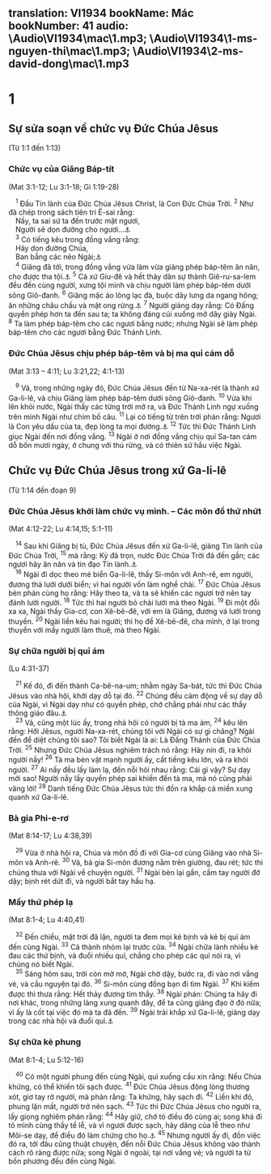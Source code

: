 translation: VI1934
bookName: Mác 
bookNumber: 41
audio: \Audio\VI1934\mac\1.mp3; \Audio\VI1934\1-ms-nguyen-thi\mac\1.mp3; \Audio\VI1934\2-ms-david-dong\mac\1.mp3
-------

<div class="title"><h1>1</h1><h2>Sự sửa soạn về chức vụ Đức Chúa Jêsus</h2><p>(Từ 1:1 đến 1:13)</p><h3>Chức vụ của Giăng Báp-tít</h3><p>(Mat 3:1-12; Lu 3:1-18; Gi 1:19-28)</p></div>
<span class="verse mac_1_1"> <sup>1</sup> Đầu Tin lành của Đức Chúa Jêsus Christ, là Con Đức Chúa Trời. </span>
<span class="verse mac_1_2"><sup>2</sup> Như đã chép trong sách tiên tri Ê-sai rằng: <br/> Nầy, ta sai sứ ta đến trước mặt ngươi, <br/> Người sẽ dọn đường cho ngươi…<a data-toggle="tooltip" data-placement="bottom" title="Ma 3:1">⚓</a><br/></span>
<span class="verse mac_1_3"> <sup>3</sup> Có tiếng kêu trong đồng vắng rằng: <br/> Hãy dọn đường Chúa, <br/> Ban bằng các nẻo Ngài;<a data-toggle="tooltip" data-placement="bottom" title="Ma 3:1; Es 40:3">⚓</a><br/></span>
<span class="verse mac_1_4"> <sup>4</sup> Giăng đã tới, trong đồng vắng vừa làm vừa giảng phép báp-têm ăn năn, cho được tha tội.<a data-toggle="tooltip" data-placement="bottom" title="Ctd: Giăng Báp-tít đến trong hoang mạc, rao giảng báp-têm về sự ăn năn">⚓</a></span>
<span class="verse mac_1_5"><sup>5</sup> Cả xứ Giu-đê và hết thảy dân sự thành Giê-ru-sa-lem đều đến cùng người, xưng tội mình và chịu người làm phép báp-têm dưới sông Giô-đanh. </span>
<span class="verse mac_1_6"><sup>6</sup> Giăng mặc áo lông lạc đà, buộc dây lưng da ngang hông; ăn những châu chấu và mật ong rừng.<a data-toggle="tooltip" data-placement="bottom" title="2Vua 1:8">⚓</a></span>
<span class="verse mac_1_7"><sup>7</sup> Người giảng dạy rằng: Có Đấng quyền phép hơn ta đến sau ta; ta không đáng cúi xuống mở dây giày Ngài. </span>
<span class="verse mac_1_8"><sup>8</sup> Ta làm phép báp-têm cho các ngươi bằng nước; nhưng Ngài sẽ làm phép báp-têm cho các ngươi bằng Đức Thánh Linh. <br/></span>
<div class="title"><h3>Đức Chúa Jêsus chịu phép báp-têm và bị ma quỉ cám dỗ</h3><p>(Mat 3:13 – 4:11; Lu 3:21,22; 4:1-13)</p></div>
<span class="verse mac_1_9"> <sup>9</sup> Vả, trong những ngày đó, Đức Chúa Jêsus đến từ Na-xa-rét là thành xứ Ga-li-lê, và chịu Giăng làm phép báp-têm dưới sông Giô-đanh. </span>
<span class="verse mac_1_10"><sup>10</sup> Vừa khi lên khỏi nước, Ngài thấy các từng trời mở ra, và Đức Thánh Linh ngự xuống trên mình Ngài như chim bồ câu. </span>
<span class="verse mac_1_11"><sup>11</sup> Lại có tiếng từ trên trời phán rằng: Ngươi là Con yêu dấu của ta, đẹp lòng ta mọi đường.<a data-toggle="tooltip" data-placement="bottom" title="Sa 22:2; Thi 2:7; Es 42:1; Mat 3:17; 12:18; Mac 9:7; Lu 3:22">⚓</a></span>
<span class="verse mac_1_12"><sup>12</sup> Tức thì Đức Thánh Linh giục Ngài đến nơi đồng vắng. </span>
<span class="verse mac_1_13"><sup>13</sup> Ngài ở nơi đồng vắng chịu quỉ Sa-tan cám dỗ bốn mươi ngày, ở chung với thú rừng, và có thiên sứ hầu việc Ngài. <br/></span>
<div class="title"><h2>Chức vụ Đức Chúa Jêsus trong xứ Ga-li-lê</h2><p>(Từ 1:14 đến đoạn 9)</p><h3>Đức Chúa Jêsus khởi làm chức vụ mình. – Các môn đồ thứ nhứt</h3><p>(Mat 4:12-22; Lu 4:14,15; 5:1-11)</p></div>
<span class="verse mac_1_14"> <sup>14</sup> Sau khi Giăng bị tù, Đức Chúa Jêsus đến xứ Ga-li-lê, giảng Tin lành của Đức Chúa Trời, </span>
<span class="verse mac_1_15"><sup>15</sup> mà rằng: Kỳ đã trọn, nước Đức Chúa Trời đã đến gần; các ngươi hãy ăn năn và tin đạo Tin lành.<a data-toggle="tooltip" data-placement="bottom" title="Mat 3:2">⚓</a><br/></span>
<span class="verse mac_1_16"> <sup>16</sup> Ngài đi dọc theo mé biển Ga-li-lê, thấy Si-môn với Anh-rê, em người, đương thả lưới dưới biển; vì hai người vốn làm nghề chài. </span>
<span class="verse mac_1_17"><sup>17</sup> Đức Chúa Jêsus bèn phán cùng họ rằng: Hãy theo ta, và ta sẽ khiến các ngươi trở nên tay đánh lưới người. </span>
<span class="verse mac_1_18"><sup>18</sup> Tức thì hai người bỏ chài lưới mà theo Ngài. </span>
<span class="verse mac_1_19"><sup>19</sup> Đi một đỗi xa xa, Ngài thấy Gia-cơ, con Xê-bê-đê, với em là Giăng, đương vá lưới trong thuyền. </span>
<span class="verse mac_1_20"><sup>20</sup> Ngài liền kêu hai người; thì họ để Xê-bê-đê, cha mình, ở lại trong thuyền với mấy người làm thuê, mà theo Ngài. <br/></span>
<div class="title"><h3>Sự chữa người bị quỉ ám</h3><p>(Lu 4:31-37)</p></div>
<span class="verse mac_1_21"> <sup>21</sup> Kế đó, đi đến thành Ca-bê-na-um; nhằm ngày Sa-bát, tức thì Đức Chúa Jêsus vào nhà hội, khởi dạy dỗ tại đó. </span>
<span class="verse mac_1_22"><sup>22</sup> Chúng đều cảm động về sự dạy dỗ của Ngài, vì Ngài dạy như có quyền phép, chớ chẳng phải như các thầy thông giáo đâu.<a data-toggle="tooltip" data-placement="bottom" title="Mat 7:28-29">⚓</a><br/></span>
<span class="verse mac_1_23"> <sup>23</sup> Vả, cũng một lúc ấy, trong nhà hội có người bị tà ma ám, </span>
<span class="verse mac_1_24"><sup>24</sup> kêu lên rằng: Hỡi Jêsus, người Na-xa-rét, chúng tôi với Ngài có sự gì chăng? Ngài đến để diệt chúng tôi sao? Tôi biết Ngài là ai: Là Đấng Thánh của Đức Chúa Trời. </span>
<span class="verse mac_1_25"><sup>25</sup> Nhưng Đức Chúa Jêsus nghiêm trách nó rằng: Hãy nín đi, ra khỏi người nầy! </span>
<span class="verse mac_1_26"><sup>26</sup> Tà ma bèn vật mạnh người ấy, cất tiếng kêu lớn, và ra khỏi người. </span>
<span class="verse mac_1_27"><sup>27</sup> Ai nấy đều lấy làm lạ, đến nỗi hỏi nhau rằng: Cái gì vậy? Sự dạy mới sao! Người nầy lấy quyền phép sai khiến đến tà ma, mà nó cũng phải vâng lời! </span>
<span class="verse mac_1_28"><sup>28</sup> Danh tiếng Đức Chúa Jêsus tức thì đồn ra khắp cả miền xung quanh xứ Ga-li-lê. <br/></span>
<div class="title"><h3>Bà gia Phi-e-rơ</h3><p>(Mat 8:14-17; Lu 4:38,39)</p></div>
<span class="verse mac_1_29"> <sup>29</sup> Vừa ở nhà hội ra, Chúa và môn đồ đi với Gia-cơ cùng Giăng vào nhà Si-môn và Anh-rê. </span>
<span class="verse mac_1_30"><sup>30</sup> Vả, bà gia Si-môn đương nằm trên giường, đau rét; tức thì chúng thưa với Ngài về chuyện người. </span>
<span class="verse mac_1_31"><sup>31</sup> Ngài bèn lại gần, cầm tay người đỡ dậy; bịnh rét dứt đi, và người bắt tay hầu hạ. <br/></span>
<div class="title"><h3>Mấy thứ phép lạ</h3><p>(Mat 8:1-4; Lu 4:40,41)</p></div>
<span class="verse mac_1_32"> <sup>32</sup> Đến chiều, mặt trời đã lặn, người ta đem mọi kẻ bịnh và kẻ bị quỉ ám đến cùng Ngài. </span>
<span class="verse mac_1_33"><sup>33</sup> Cả thành nhóm lại trước cửa. </span>
<span class="verse mac_1_34"><sup>34</sup> Ngài chữa lành nhiều kẻ đau các thứ bịnh, và đuổi nhiều quỉ, chẳng cho phép các quỉ nói ra, vì chúng nó biết Ngài. <br/></span>
<span class="verse mac_1_35"> <sup>35</sup> Sáng hôm sau, trời còn mờ mờ, Ngài chờ dậy, bước ra, đi vào nơi vắng vẻ, và cầu nguyện tại đó. </span>
<span class="verse mac_1_36"><sup>36</sup> Si-môn cùng đồng bạn đi tìm Ngài. </span>
<span class="verse mac_1_37"><sup>37</sup> Khi kiếm được thì thưa rằng: Hết thảy đương tìm thầy. </span>
<span class="verse mac_1_38"><sup>38</sup> Ngài phán: Chúng ta hãy đi nơi khác, trong những làng xung quanh đây, để ta cũng giảng đạo ở đó nữa; vì ấy là cốt tại việc đó mà ta đã đến. </span>
<span class="verse mac_1_39"><sup>39</sup> Ngài trải khắp xứ Ga-li-lê, giảng dạy trong các nhà hội và đuổi quỉ.<a data-toggle="tooltip" data-placement="bottom" title="Mat 4:23; 9:35">⚓</a><br/></span>
<div class="title"><h3>Sự chữa kẻ phung</h3><p>(Mat 8:1-4; Lu 5:12-16)</p></div>
<span class="verse mac_1_40"> <sup>40</sup> Có một người phung đến cùng Ngài, quì xuống cầu xin rằng: Nếu Chúa khứng, có thể khiến tôi sạch được. </span>
<span class="verse mac_1_41"><sup>41</sup> Đức Chúa Jêsus động lòng thương xót, giơ tay rờ người, mà phán rằng: Ta khứng, hãy sạch đi. </span>
<span class="verse mac_1_42"><sup>42</sup> Liền khi đó, phung lặn mất, người trở nên sạch. </span>
<span class="verse mac_1_43"><sup>43</sup> Tức thì Đức Chúa Jêsus cho người ra, lấy giọng nghiêm phán rằng: </span>
<span class="verse mac_1_44"><sup>44</sup> Hãy giữ, chớ tỏ điều đó cùng ai; song khá đi tỏ mình cùng thầy tế lễ, và vì ngươi được sạch, hãy dâng của lễ theo như Môi-se dạy, để điều đó làm chứng cho họ.<a data-toggle="tooltip" data-placement="bottom" title="Le 14:1-32">⚓</a></span>
<span class="verse mac_1_45"><sup>45</sup> Nhưng người ấy đi, đồn việc đó ra, tới đâu cũng thuật chuyện, đến nỗi Đức Chúa Jêsus không vào thành cách rõ ràng được nữa; song Ngài ở ngoài, tại nơi vắng vẻ; và người ta từ bốn phương đều đến cùng Ngài. <br/></span>
